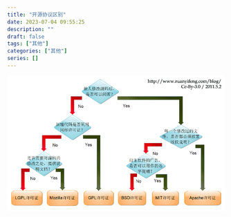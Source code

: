 ```yaml
---
title: "开源协议区别"
date: 2023-07-04 09:55:25
description: ""
draft: false
tags: ["其他"]
categories: ["其他"]
series: []
---
```


![](https://raw.githubusercontent.com/zzkrix/blog-images/main/assets/image-20230704101710661.png)
